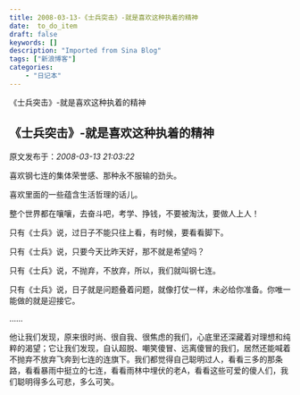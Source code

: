 ```yaml
---
title: 2008-03-13-《士兵突击》-就是喜欢这种执着的精神
date:  to_do_item
draft: false
keywords: []
description: "Imported from Sina Blog"
tags: ["新浪博客"]
categories: 
    - "日记本"
---
```

《士兵突击》-就是喜欢这种执着的精神
## 《士兵突击》-就是喜欢这种执着的精神

 原文发布于：*2008-03-13 21:03:22*

喜欢钢七连的集体荣誉感、那种永不服输的劲头。

喜欢里面的一些蕴含生活哲理的话儿。

 

整个世界都在嚷嚷，去奋斗吧，考学、挣钱，不要被淘汰，要做人上人！

 

 

只有《士兵》说，过日子不能只往上看，有时候，要看看脚下。

 

 

只有《士兵》说，只要今天比昨天好，那不就是希望吗？

 

 

只有《士兵》说，不抛弃，不放弃，所以，我们就叫钢七连。

 

 

只有《士兵》说，日子就是问题叠着问题，就像打仗一样，未必给你准备。你唯一能做的就是迎接它。

 

……

他让我们发现，原来很时尚、很自我、很焦虑的我们，心底里还深藏着对理想和纯粹的渴望；它让我们发现，自认超脱、嘲笑傻冒、远离傻冒的我们，居然还能喊着不抛弃不放弃飞奔到七连的连旗下。我们都觉得自己聪明过人，看看三多的那条路，看看暴雨中挺立的七连，看看雨林中埋伏的老A，看看这些可爱的傻人们，我们聪明得多么可悲，多么可笑。

 


